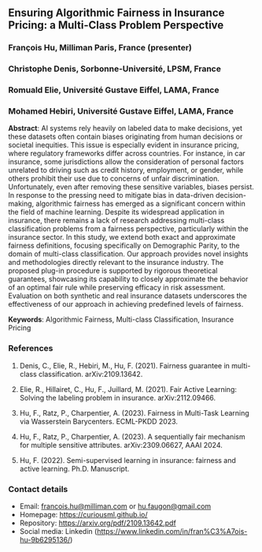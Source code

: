 <!--
This is the abstract submission template for the 
2024 Insurance Data Science Conference.

Please edit this Markdown file and send it to
abstract@insurancedatascience.org by close of play
6 March 2024. 

We will send you a confirmation email that we received 
your submission.

You can edit this file with any text editor, including RStudio, or use one  of the online editors, such as:

 - https://markdownlivepreview.com
 - https://jbt.github.io/markdown-editor/
 - https://pandao.github.io/editor.md/en.html

Please send us the file as an attachment with md file extension.
-->

## Ensuring Algorithmic Fairness in Insurance Pricing: a Multi-Class Problem Perspective
<!-- replace above with your abstract title -->

### François Hu, Milliman Paris, France (presenter)
### Christophe Denis, Sorbonne-Université, LPSM, France
### Romuald Elie, Université Gustave Eiffel, LAMA, France
### Mohamed Hebiri, Université Gustave Eiffel, LAMA, France
<!-- replace above with author name(s) and affiliations -->
<!-- if you have more than one author, tell us who will present -->


<!-- replace below with your abstract -->
**Abstract**: AI systems rely heavily on labeled data to make decisions, yet these datasets often contain biases originating from human decisions or societal inequities. This issue is especially evident in insurance pricing, where regulatory frameworks differ across countries. For instance, in car insurance, some jurisdictions allow the consideration of personal factors unrelated to driving such as credit history, employment, or gender, while others prohibit their use due to concerns of unfair discrimination. Unfortunately, even after removing these sensitive variables, biases persist. In response to the pressing need to mitigate bias in data-driven decision-making, algorithmic fairness has emerged as a significant concern within the field of machine learning. Despite its widespread application in insurance, there remains a lack of research addressing multi-class classification problems from a fairness perspective, particularly within the insurance sector. In this study, we extend both exact and approximate fairness definitions, focusing specifically on Demographic Parity, to the domain of multi-class classification. Our approach provides novel insights and methodologies directly relevant to the insurance industry. The proposed plug-in procedure is supported by rigorous theoretical guarantees, showcasing its capability to closely approximate the behavior of an optimal fair rule while preserving efficacy in risk assessment. Evaluation on both synthetic and real insurance datasets underscores the effectiveness of our approach in achieving predefined levels of fairness.


**Keywords**: Algorithmic Fairness, Multi-class Classification, Insurance Pricing
<!-- replace above with your keywords -->

### References
<!-- Provide your reference below. No more than 5 references -->

1. Denis, C., Elie, R., Hebiri, M., Hu, F. (2021). Fairness guarantee in multi-class classification. arXiv:2109.13642.

2. Elie, R., Hillairet, C., Hu, F., Juillard, M. (2021). Fair Active Learning: Solving the labeling problem in insurance. arXiv:2112.09466.

3. Hu, F., Ratz, P., Charpentier, A. (2023). Fairness in Multi-Task Learning via Wasserstein Barycenters. ECML-PKDD 2023.

4. Hu, F., Ratz, P., Charpentier, A. (2023). A sequentially fair mechanism for multiple sensitive attributes. arXiv:2309.06627, AAAI 2024.

5. Hu, F. (2022). Semi-supervised learning in insurance: fairness and active learning. Ph.D. Manuscript.

### Contact details
<!-- provide your contact details below
only include information that you are happy to share publicly  
If you do not include an email address below,  we will use 
the email address that you used for submission as a contact 
for communication but will not publish it in the program-->
 
 - Email: francois.hu@milliman.com or hu.faugon@gmail.com 
 - Homepage: https://curiousml.github.io/
 - Repository: https://arxiv.org/pdf/2109.13642.pdf 
 - Social media: Linkedin (https://www.linkedin.com/in/fran%C3%A7ois-hu-9b6295136/)
